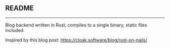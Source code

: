 ## README
------------------------

Blog backend written in Rust, compiles to a single binary, static files included.

Inspired by this blog post: https://cloak.software/blog/rust-on-nails/